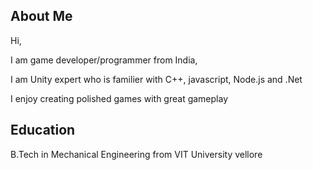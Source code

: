 ## About Me

Hi,

I am game developer/programmer from India,

I am Unity expert who is familier with C++, javascript, Node.js and .Net

I enjoy creating polished games with great gameplay

## Education

B.Tech in Mechanical Engineering from VIT University vellore

